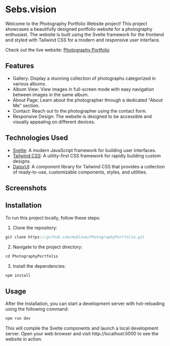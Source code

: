 # Sebs.vision

Welcome to the Photography Portfolio Website project! This project showcases a beautifully designed portfolio website for a photography enthusiast. The website is built using the Svelte framework for the frontend and styled with Tailwind CSS for a modern and responsive user interface.

Check out the live website: [Photography Portfolio](https://photography-portfolio-hublove.vercel.app/)

## Features

* Gallery: Display a stunning collection of photographs categorized in various albums.
* Album View: View images in full-screen mode with easy navigation between images in the same album.
* About Page: Learn about the photographer through a dedicated "About Me" section.
* Contact: Reach out to the photographer using the contact form.
* Responsive Design: The website is designed to be accessible and visually appealing on different devices.

## Technologies Used
* [Svelte](https://svelte.dev/): A modern JavaScript framework for building user interfaces.
* [Tailwind CSS](https://tailwindcss.com/): A utility-first CSS framework for rapidly building custom designs.
* [DaisyUI](https://daisyui.com/): A component library for Tailwind CSS that provides a collection of ready-to-use, customizable components, styles, and utilities.


## Screenshots

## Installation
To run this project locally, follow these steps:

1. Clone the repository:
```javascript
git clone https://github.com/Hublove/PhotographyPortfolio.git
```
2.  Navigate to the project directory:
```javascript
cd PhotographyPortfolio
```
3. Install the dependencies:
```javascript
npm install
```

## Usage
After the installation, you can start a development server with hot-reloading using the following command:
```javascript
npm run dev
```

This will compile the Svelte components and launch a local development server. Open your web browser and visit http://localhost:5000 to see the website in action.
